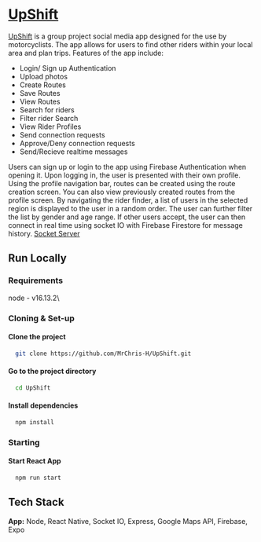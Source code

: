 
# [UpShift](https://expo.dev/@mrchrish/UpShift)

[UpShift](https://expo.dev/@mrchrish/UpShift) is a group project social media app designed for the use by motorcyclists. The app allows for users to find other riders within your local area and plan trips. Features of the app include: 
  - Login/ Sign up Authentication
  - Upload photos
  - Create Routes
  - Save Routes
  - View Routes
  - Search for riders
  - Filter rider Search
  - View Rider Profiles
  - Send connection requests
  - Approve/Deny connection requests
  - Send/Recieve realtime messages

Users can sign up or login to the app using Firebase Authentication when opening it. Upon logging in, the user is presented with their own profile. Using the profile navigation bar, routes can be created using the route creation screen. You can also view previously created routes from the profile screen. By navigating the rider finder, a list of users in the selected region is displayed to the user in a random order. The user can further filter the list by gender and age range. If other users accept, the user can then connect in real time using socket IO with Firebase Firestore for message history.      [Socket Server](https://github.com/MrChris-H/upshift-server)
## Run Locally
### Requirements

node - v16.13.2\

### Cloning & Set-up

#### Clone the project

```bash
  git clone https://github.com/MrChris-H/UpShift.git
```

#### Go to the project directory

```bash
  cd UpShift
```

#### Install dependencies

```bash
  npm install
```

### Starting

#### Start React App

```bash
  npm run start
```


## Tech Stack

**App:** Node, React Native, Socket IO, Express, Google Maps API, Firebase, Expo

